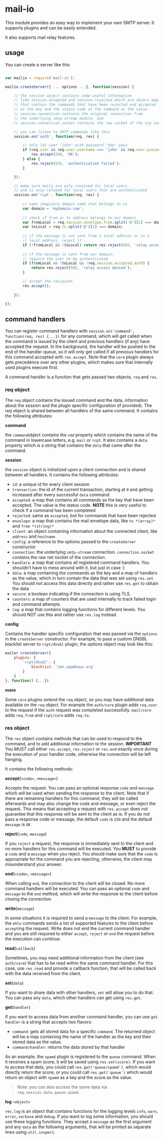 # mail-io

This module provides an easy way to implement your own SMTP server.
It supports plugins and can be easily extended.

It also supports mail relay features.

## usage

You can create a server like this:

```javascript

var mailio = require('mail-io');

mailio.createServer({ ... options ...}, function(session) {

	// the session object contains some useful information
	// like session.accepted and session.rejected which are object maps 
	// that contain the commands that have been rejected and accepted 
	// as the key and the status code of the command as the value.
	// session.connection contains the original connection from
	// the underlying smtp-stream module, and
	// session.connection.socket contains the raw socket of the tcp connection.

	// you can listen to SMTP commands like this
	session.on('auth', function(req, res) {

		// only let user "john" with password "doe" pass
		if (req.user && req.user.username === 'john' && req.user.password === 'doe') {
			res.accept(250, 'OK');
		} else {
			res.reject(535, 'authentication failed');
		}

	});

	// make sure mails are only received for local users
	// and is only relayed for local users that are authenticated
	session.on('rcpt', function(req, res) {
	
		// some imaginary domain name that belongs to us
		var domain = 'mydomain.com';
		
		// check if from or to address belongs to our domain
		var fromLocal = req.session.envelope.from.split('@')[1] === domain;
		var toLocal = req.to.split('@')[1] === domain;
		
		// if the message is not sent from a local address or to a 
		// local address, reject it
		if (!fromLocal && !toLocal) return res.reject(502, 'relay access denied');
		
		// if the message is sent from our domain, 
		// require the user to be authenticated
		if (fromLocal && !toLocal && !req.session.accepted.auth) {
			return res.reject(502, 'relay access denied');
		}

		// accept the recipient
		res.accept();
		
	});

});

```

## command handlers

You can register command handlers with `session.on('command', function(req, res) {...})` for any command, which will get called when the command is issued by the client and previous handlers (if any) have accepted the request.
In the background, the handler will be pushed to the end of the handler queue, so it will only get called if all previous handlers for this command accepted with `res.accept`.
Note that the `core` plugin always gets precedence over any other plugins, which makes sure that internally used plugins execute first.

A command handler is a function that gets passed two objects, `req` and `res`.

### **req** object

The `req` object contains the issued command and the data, information about the session and the plugin specific configuration (if provided). The req object is shared between all handlers of the same command. It contains the following attributes:

**command**

the `command`object contains the `cmd` property which contains the name of the command in lowercase letters, e.g. `mail` or `rcpt`. It also contains a `data` property which is a string that contains the `data` that came after the command.

**session**

the `session` object is initialized upon a client connection and is shared between all handlers. It contains the following attributes:

- `id`: a unique id for every client session
- `transaction`: the id of the current transaction, starting at `0` and getting increased after every successful `data` command
- `accepted`: a map that contains all commands as the key that have been accepted. The value is the status code. **NOTE** this is very useful to check if a command has been completed
- `rejected`: same as `accepted`, but for commands that have been rejected
- `envelope`: a map that contains the mail envelope data, like `to *(array)*` and `from *(string)*`
- `client`: an object containing information about the connected client, like `address` and `hostname`
- `config`: a reference to the options passed to the `createServer` constructor
- `connection`: the underlying `smtp-stream` connection. `connection.socket` contains the raw net socket of the connection.
- `handlers`: a map that contains all registered command handlers. You shouldn't have to mess around with it, but just in case :)
- `data`: a map containing the commands as the key and a map of handlers as the value, which in turn contain the data that was set using `res.set`. You should not access this data directly and rather use `res.get` to obtain the data
- `secure`: a boolean indicating if the connection is using TLS. 
- `counters`: a map of counters that are used internally to track failed login and command attempts
- `log`: a map that contains logging functions for different levels. You should NOT use this and rather use `res.log` instead.

**config**

Contains the handler specific configuration that was passed via the `options` in the `createServer` constructor. 
For example, to pass a custom DNSBL blacklist server to `rcpt/dnsbl` plugin, the options object may look like this:

```javascript
mailer.createServer({
	plugins: {
		'rcpt/dnsbl': {
			blacklist: 'zen.spamhaus.org'
		}
	}
}, function() {...})
```

**more**

Some `core` plugins extend the `req` object, so you may have additional data available on the `req` object. For example the `auth/core` plugin adds `req.user` to the request if the `auth` request was completed successfully. `mail/core` adds `req.from` and `rcpt/core` adds `req.to`.


### **res** object

The `res` object contains methods that can be used to respond to the command, and to add additional information to the session. 
**IMPORTANT** You *MUST* call either `res.accept`, `res.reject` or `res.end` exactly once during the execution of your handler code, otherwise the connection will be left hanging.

It contains the following methods:

**accept**(`<code>`, `<message>`)

Accepts the request. You can pass an optional response `code` and `message` which will be used when sending the response to the client. Note that if there are remaining handlers for this command, they will be called afterwards and may also change the code and message, or even reject the request. This means that accepting a request with `res.accept` does not guarantee that this response will be sent to the client as is.
If you do not pass a response code or message, the default `code` is `250` and the default `message` is `OK` 

**reject**(`code`, `message`)

If you `reject` a request, the response is immediately sent to the client and no more handlers for this command will be executed. You **MUST** to provide a `code` and a `message` when you reject. You should make sure that the `code` is appropriate for the command you are rejecting, otherwise, the client may misunderstand your answer.

**end**(`<code>`, `<message>`)

When calling `end`, the connection to the client will be closed. No more command handlers will be executed. You can pass an optional `code` and `message` to the `end` method, which will write the response to the client before closing the connection.

**write**(`message`)

In some situations it is required to send a `message` to the client. For example, the `ehlo` commands sends a list of supported features to the client before `accept`ing the request. Write does not end the current command handler and you are still required to either `accept`, `reject` or `end` the request before the execution can continue.

**read**(`callback`)

Sometimes, you may need additional information from the client (see `auth/core`) that has to be read within the same command handler. For this case, use `res.read` and provide a callback function, that will be called back with the data received from the client.

**set**(`data`)

If you want to share data with other handlers, `set` will allow you to do that. You can pass any `data`, which other handlers can get using `res.get`.

**get**(`handler`)

If you want to access data from another command handler, you can use `get`. `handler` is a string that accepts two flavors:

- `command`: gets all stored data for a specific `command`. The returned object will be a map containing the name of the handler as the key and their stored data as the value.
- `command/handler`: returns the data stored by that handler

As an example, the `spamd` plugin is registered to the `queue` command. When it receives a spam score, it will be saved using `res.set(score)`. If you want to access that data, you could call `res.get('queue/spamd')`, which would directly return the score, or you could call `res.get('queue')` which would return an object with `spamd` as a key and the score as the value.

> Note: you can also access the same data via `req.session.data.queue.spamd`.

**log** `<object>`

`res.log` is an object that contains functions for the logging levels `info`, `warn`, `error`, `verbose` and `debug`. If you want to log some information, you should use these logging functions. They accept a `message` as the first argument and any `data` as the following arguments, that will be printed as separate lines using `util.inspect`. 

